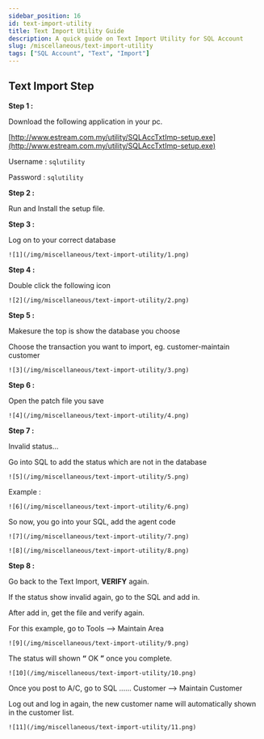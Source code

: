 ```yaml
---
sidebar_position: 16
id: text-import-utility
title: Text Import Utility Guide
description: A quick guide on Text Import Utility for SQL Account
slug: /miscellaneous/text-import-utility
tags: ["SQL Account", "Text", "Import"]
---
```


## Text Import Step

**Step 1 :**

Download the following application in your pc.

[http://www.estream.com.my/utility/SQLAccTxtImp-setup.exe](http://www.estream.com.my/utility/SQLAccTxtImp-setup.exe)

Username : `sqlutility`

Password : `sqlutility`

**Step 2 :**

Run and Install the setup file.

**Step 3 :**

Log on to your correct database

    ![1](/img/miscellaneous/text-import-utility/1.png)

**Step 4 :**

Double click the following icon

    ![2](/img/miscellaneous/text-import-utility/2.png)

**Step 5 :**

Makesure the top is show the database you choose

Choose the transaction you want to import, eg. customer-maintain customer

    ![3](/img/miscellaneous/text-import-utility/3.png)

**Step 6 :**

Open the patch file you save

    ![4](/img/miscellaneous/text-import-utility/4.png)

**Step 7 :**

Invalid status...

Go into SQL to add the status which are not in the database

    ![5](/img/miscellaneous/text-import-utility/5.png)

Example :

    ![6](/img/miscellaneous/text-import-utility/6.png)

So now, you go into your SQL, add the agent code

    ![7](/img/miscellaneous/text-import-utility/7.png)

    ![8](/img/miscellaneous/text-import-utility/8.png)

**Step 8 :**

Go back to the Text Import, **VERIFY** again.

If the status show invalid again, go to the SQL and add in.

After add in, get the file and verify again.

For this example, go to Tools --> Maintain Area

    ![9](/img/miscellaneous/text-import-utility/9.png)

The status will shown **“** OK **”** once you complete.

    ![10](/img/miscellaneous/text-import-utility/10.png)

Once you post to A/C, go to SQL ...... Customer -–> Maintain Customer

Log out and log in again, the new customer name will automatically shown in the customer list.

    ![11](/img/miscellaneous/text-import-utility/11.png)
